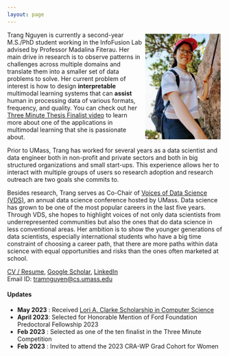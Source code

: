 ```yaml
---
layout: page
---
```


<img style="float: right; width: 35%; padding: 6px;" src="/assets/website_profile.jpg">


Trang Nguyen is currently a second-year M.S./PhD student working in the InfoFusion Lab advised by Professor Madalina Fiterau. Her main drive in research is to observe patterns in challenges across multiple domains and translate them into a smaller set of data problems to solve. Her current problem of interest is how to design **interpretable** multimodal learning systems that can **assist** human in processing data of various formats, frequency, and quality. You can check out her [Three Minute Thesis Finalist video](https://rb.gy/su2um) to learn more about one of the applications in multimodal learning that she is passionate about.

Prior to UMass, Trang has worked for several years as a data scientist and data engineer both in non-profit and private sectors and both in big structured organizations and small start-ups. This experience allows her to interact with multiple groups of users so research adoption and research outreach are two goals she commits to. 

Besides research, Trang serves as Co-Chair of [Voices of Data Science (VDS)](https://www.voices-of-data-science.com/), an annual data science conference hosted by UMass. Data science has grown to be one of the most popular careers in the last five years. Through VDS, she hopes to highlight voices of not only data scientists from underrepresented communities but also the ones that do data science in less conventional areas. Her ambition is to show the younger generations of data scientists, especially international students who have a big time constraint of choosing a career path, that there are more paths within data science with equal opportunities and risks than the ones often marketed at school.

[CV / Resume](/assets/cv.pdf), [Google Scholar](https://scholar.google.com/citations?hl=en&user=xUDm-QIAAAAJ), [LinkedIn](https://www.linkedin.com/in/trangnguyen17/)  
Email ID: [tramnguyen@cs.umass.edu](mailto:tramnguyen@cs.umass.edu)

#### Updates
- **May 2023**  : Received [Lori A. Clarke Scholarship in Computer Science](https://umass.academicworks.com/opportunities/16057)
- **April 2023**: Selected for Honorable Mention of Ford Foundation Predoctoral Fellowship 2023
- **Feb 2023**  : Selected as one of the ten finalist in the Three Minute Competition
- **Feb 2023**  : Invited to attend the 2023 CRA-WP Grad Cohort for Women
